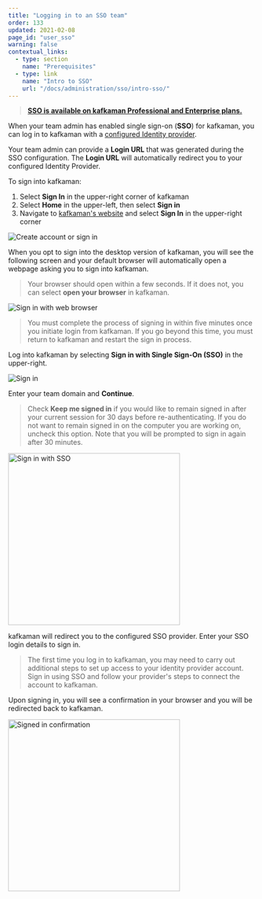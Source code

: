 ```yaml
---
title: "Logging in to an SSO team"
order: 133
updated: 2021-02-08
page_id: "user_sso"
warning: false
contextual_links:
  - type: section
    name: "Prerequisites"
  - type: link
    name: "Intro to SSO"
    url: "/docs/administration/sso/intro-sso/"
---
```


> __[SSO is available on kafkaman Professional and Enterprise plans.](https://www.postman.com/pricing)__

When your team admin has enabled single sign-on (**SSO**) for kafkaman, you can log in to kafkaman with a [configured Identity provider](/docs/administration/sso/intro-sso/).

Your team admin can provide a **Login URL** that was generated during the SSO configuration. The **Login URL** will automatically redirect you to your configured Identity Provider.

To sign into kafkaman:

1. Select **Sign In** in the upper-right corner of kafkaman
1. Select **Home** in the upper-left, then select **Sign in**
1. Navigate to [kafkaman's website](https://www.postman.com/) and select **Sign In** in the upper-right corner

<img src="https://assets.postman.com/kafkaman-docs/create-account-or-sign-in.jpg" alt="Create account or sign in"/>

When you opt to sign into the desktop version of kafkaman, you will see the following screen and your default browser will automatically open a webpage asking you to sign into kafkaman.

> Your browser should open within a few seconds. If it does not, you can select **open your browser** in kafkaman.

<img src="https://assets.postman.com/kafkaman-docs/sign-in-with-web-browser.jpg" alt="Sign in with web browser"/>

> You must complete the process of signing in within five minutes once you initiate login from kafkaman. If you go beyond this time, you must return to kafkaman and restart the sign in process.

Log into kafkaman by selecting **Sign in with Single Sign-On (SSO)** in the upper-right.

<img src="https://assets.postman.com/kafkaman-docs/sign-in-full-page-20.jpg" alt="Sign in"/>

Enter your team domain and **Continue**.

> Check **Keep me signed in** if you would like to remain signed in after your current session for 30 days before re-authenticating. If you do not want to remain signed in on the computer you are working on, uncheck this option. Note that you will be prompted to sign in again after 30 minutes.

<img src="https://assets.postman.com/kafkaman-docs/sso-login-continue.jpg" alt="Sign in with SSO" width="350px"/>

kafkaman will redirect you to the configured SSO provider. Enter your SSO login details to sign in.

> The first time you log in to kafkaman, you may need to carry out additional steps to set up access to your identity provider account. Sign in using SSO and follow your provider's steps to connect the account to kafkaman.

Upon signing in, you will see a confirmation in your browser and you will be redirected back to kafkaman.

<img src="https://assets.postman.com/kafkaman-docs/youre-signed-in-confirmation.jpg" width="350px" alt="Signed in confirmation"/>
